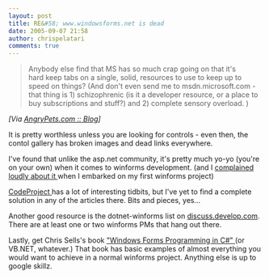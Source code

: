 ```yaml
---
layout: post
title: RE&#58; www.windowsforms.net is dead
date: 2005-09-07 21:58
author: chrispelatari
comments: true
---
```


<blockquote>
  <p>Anybody else find that MS has so much
  crap going on that it's hard keep tabs on a single, solid,
  resources to use to keep up to speed on things? (And don't even send me to
  msdn.microsoft.com - that thing is 1) schizophrenic (is it a developer
  resource, or a place to buy subscriptions and stuff?) and 2) complete sensory
  overload. )</p></blockquote>
<p><i>[Via <a href="http://angrypets.com/blog/posts/554.aspx">AngryPets.com ::
Blog</a>]</i> </p>
<p>It is pretty worthless unless you are looking for controls - even then, the
contol gallery has broken images and dead links everywhere.</p>
<p>I've found that unlike the asp.net community, it's pretty much yo-yo (you're
on your own) when it comes to winforms development. (and I <a href="http://www.chrisfrazier.net/blog/archive/2003/09/24/184.aspx">complained
loudly about it </a>when I embarked on my first winforms project)</p>
<p><a href="http://CodeProject.com">CodeProject </a>has a lot of interesting
tidbits, but I've yet to find a complete solution in any of the articles there.
Bits and pieces, yes...</p>
<p>Another good resource is the dotnet-winforms list on <a href="http://discuss.develop.com">discuss.develop.com</a>. There are at least
one or two winforms PMs that hang out there.</p>
<p>Lastly, get Chris Sells's book <a href="http://www.sellsbrothers.com/writing/wfbook/">"Windows Forms Programming
in C#" </a>(or VB.NET, whatever.) That book has basic examples of almost
everything you would want to achieve in a normal winforms project. Anything else
is up to google skillz.</p>
